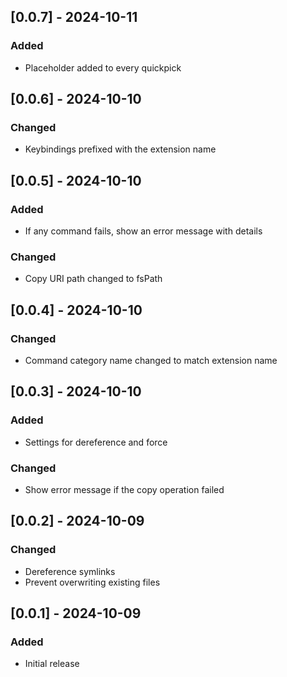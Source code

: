 ## [0.0.7] - 2024-10-11
### Added
- Placeholder added to every quickpick

## [0.0.6] - 2024-10-10
### Changed
- Keybindings prefixed with the extension name

## [0.0.5] - 2024-10-10
### Added
- If any command fails, show an error message with details

### Changed
- Copy URI path changed to fsPath

## [0.0.4] - 2024-10-10
### Changed
- Command category name changed to match extension name

## [0.0.3] - 2024-10-10
### Added
- Settings for dereference and force

### Changed
- Show error message if the copy operation failed

## [0.0.2] - 2024-10-09
### Changed
- Dereference symlinks
- Prevent overwriting existing files

## [0.0.1] - 2024-10-09
### Added
- Initial release
